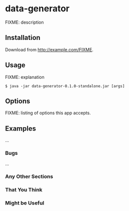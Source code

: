 # data-generator

FIXME: description

## Installation

Download from http://example.com/FIXME.

## Usage

FIXME: explanation

    $ java -jar data-generator-0.1.0-standalone.jar [args]

## Options

FIXME: listing of options this app accepts.

## Examples

...

### Bugs

...

### Any Other Sections
### That You Think
### Might be Useful
